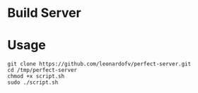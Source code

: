 # Build Server

# Usage
```
git clone https://github.com/leonardofv/perfect-server.git
cd /tmp/perfect-server
chmod +x script.sh
sudo ./script.sh
```